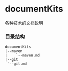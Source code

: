 # documentKits
各种技术的文档说明

### 目录结构 ###
    documentKits
    |--maven
    |    `--maven.md
    |--git
	 `--git.md
